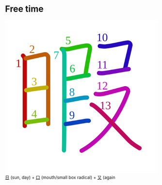 # Free time
![6687](Kanji/kanji-colorize/6687.svg)
[日](Kanji/kanji-dict/日.md) (sun, day) + [口](Kanji/kanji-dict/口.md) (mouth/small box radical) + [又](Kanji/kanji-dict/又.md) (again